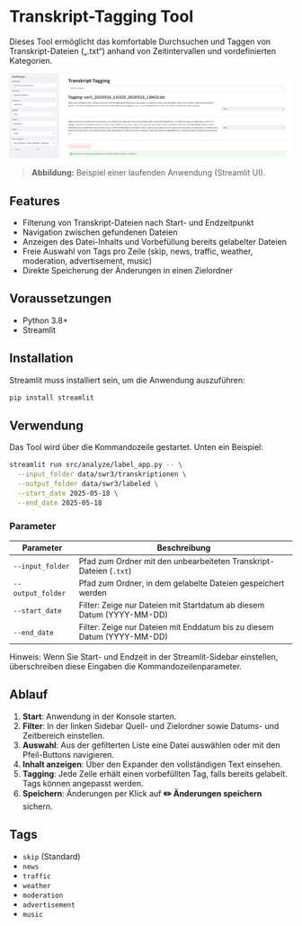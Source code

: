 # Transkript-Tagging Tool

Dieses Tool ermöglicht das komfortable Durchsuchen und Taggen von Transkript-Dateien („.txt“) anhand von Zeitintervallen und vordefinierten Kategorien.

![Tagging-Oberfläche](./assets/screenshot.png)

> **Abbildung:** Beispiel einer laufenden Anwendung (Streamlit UI).

## Features

- Filterung von Transkript-Dateien nach Start- und Endzeitpunkt
- Navigation zwischen gefundenen Dateien
- Anzeigen des Datei-Inhalts und Vorbefüllung bereits gelabelter Dateien
- Freie Auswahl von Tags pro Zeile (skip, news, traffic, weather, moderation, advertisement, music)
- Direkte Speicherung der Änderungen in einen Zielordner

## Voraussetzungen

- Python 3.8+
- Streamlit

## Installation

Streamlit muss installiert sein, um die Anwendung auszuführen:

```bash
pip install streamlit
```

## Verwendung

Das Tool wird über die Kommandozeile gestartet. Unten ein Beispiel:

```bash
streamlit run src/analyze/label_app.py -- \
  --input_folder data/swr3/transkriptionen \
  --output_folder data/swr3/labeled \
  --start_date 2025-05-18 \
  --end_date 2025-05-18
```

### Parameter

| Parameter         | Beschreibung                                                       |
|-------------------|---------------------------------------------------------------------|
| `--input_folder`  | Pfad zum Ordner mit den unbearbeiteten Transkript-Dateien (`.txt`) |
| `--output_folder` | Pfad zum Ordner, in dem gelabelte Dateien gespeichert werden       |
| `--start_date`    | Filter: Zeige nur Dateien mit Startdatum ab diesem Datum (YYYY-MM-DD) |
| `--end_date`      | Filter: Zeige nur Dateien mit Enddatum bis zu diesem Datum (YYYY-MM-DD) |

Hinweis: Wenn Sie Start- und Endzeit in der Streamlit-Sidebar einstellen, überschreiben diese Eingaben die Kommandozeilenparameter.

## Ablauf

1. **Start**: Anwendung in der Konsole starten.  
2. **Filter**: In der linken Sidebar Quell- und Zielordner sowie Datums- und Zeitbereich einstellen.  
3. **Auswahl**: Aus der gefilterten Liste eine Datei auswählen oder mit den Pfeil-Buttons navigieren.  
4. **Inhalt anzeigen**: Über den Expander den vollständigen Text einsehen.  
5. **Tagging**: Jede Zeile erhält einen vorbefüllten Tag, falls bereits gelabelt. Tags können angepasst werden.  
6. **Speichern**: Änderungen per Klick auf **✏️ Änderungen speichern** sichern.

## Tags

- `skip` (Standard)  
- `news`  
- `traffic`  
- `weather`  
- `moderation`
- `advertisement`
- `music`